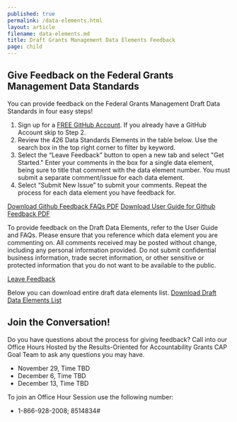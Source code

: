 ```yaml
---
published: true
permalink: /data-elements.html
layout: article
filename: data-elements.md
title: Draft Grants Management Data Elements Feedback 
page: child
---
```


## Give Feedback on the Federal Grants Management Data Standards 

You can provide feedback on the Federal Grants Management Draft Data Standards in four easy steps! 
1. Sign up for a [FREE GitHub Account](https://github.com/). If you already have a GitHub Account skip to Step 2.
2. Review the 426 Data Standards Elements in the table below. Use the search box in the top right corner to filter by keyword.
3. Select the “Leave Feedback” button to open a new tab and select "Get Started." Enter your comments in the box for a single data element, being sure to title that comment with the data element number. You must submit a separate comment/issue for each data element. 
4. Select “Submit New Issue” to submit your comments. Repeat the process for each data element you have feedback for. 

<a href="/assets/docs/use-case-summaries.pdf"  class="btn btn-primary">Download Github Feedback FAQs PDF</a> <a href="/assets/docs/use-case-summaries.pdf"  class="btn btn-primary">Download User Guide for Github Feedback PDF</a> 

To provide feedback on the Draft Data Elements, refer to the User Guide and FAQs. Please ensure that you reference which data element you are commenting on. All comments received may be posted without change, including any personal information provided. Do not submit confidential business information, trade secret information, or other sensitive or protected information that you do not want to be available to the public.

<a href="https://github.com/OFFM-MCAB/grantsfeedback/issues/new/choose" target="_blank" class="btn btn-primary" role="button">Leave Feedback</a>


<script type="text/javascript">
	$(document).ready(function() {
	init_table({
		csv_path: './data/GRM-Data-View-For-Public-Comment-2.csv',
		element: 'table-container'
	});
});


</script>

<div id="table-container"></div>


Below you can download entire draft data elements list. 
<a href="/data/GRM-Data-View-For-Public-Comment-1.csv"  class="btn btn-primary">Download Draft Data Elements List</a>
## Join the Conversation!

Do you have questions about the process for giving feedback? Call into our Office Hours 
Hosted by the Results-Oriented for Accountability Grants CAP Goal Team to ask any questions you may have. 
* November 29, Time TBD
* December 6, Time TBD
* December 13, Time TBD 


To join an Office Hour Session use the following number:
* 1-866-928-2008; 8514834# 


